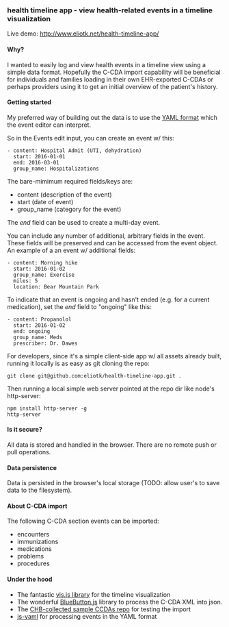### health timeline app - view health-related events in a timeline visualization

Live demo: http://www.eliotk.net/health-timeline-app/

#### Why?

I wanted to easily log and view health events in a timeline view using a simple data format. Hopefully the C-CDA import capability will be beneficial for individuals and families loading in their own EHR-exported C-CDAs or perhaps providers using it to get an initial overview of the patient's history.

#### Getting started

My preferred way of building out the data is to use the [YAML format](http://www.yaml.org/start.html) which the event editor can interpret.

So in the Events edit input, you can create an event w/ this:

```
- content: Hospital Admit (UTI, dehydration)
  start: 2016-01-01
  end: 2016-03-01
  group_name: Hospitalizations
```

The bare-mimimum required fields/keys are:

* content (description of the event)
* start (date of event)
* group_name (category for the event)

The *end* field can be used to create a multi-day event.

You can include any number of additional, arbitrary fields in the event. These fields will be preserved and can be accessed from the event object. An example of a an event w/ additional fields:

```
- content: Morning hike
  start: 2016-01-02
  group_name: Exercise
  miles: 5
  location: Bear Mountain Park
```

To indicate that an event is ongoing and hasn't ended (e.g. for a current medication), set the *end* field to "ongoing" like this:

```
- content: Propanolol
  start: 2016-01-02
  end: ongoing
  group_name: Meds
  prescriber: Dr. Dawes
```

For developers, since it's a simple client-side app w/ all assets already built, running it locally
is as easy as git cloning the repo:

`git clone git@github.com:eliotk/health-timeline-app.git .`

Then running a local simple web server pointed at the repo dir like node's http-server:

```
npm install http-server -g
http-server
```

#### Is it secure?

All data is stored and handled in the browser. There are no remote push or pull operations.

#### Data persistence

Data is persisted in the browser's local storage (TODO: allow user's to save data to the filesystem).

#### About C-CDA import

The following C-CDA section events can be imported:

* encounters
* immunizations
* medications
* problems
* procedures

#### Under the hood

* The fantastic [vis.js library](http://visjs.org/) for the timeline visualization
* The wonderful [BlueButton.js](bluebuttonjs.com) library to process the C-CDA XML into json.
* The [CHB-collected sample CCDAs repo](https://github.com/chb/sample_ccdas) for testing the import
* [js-yaml](https://github.com/nodeca/js-yaml) for processing events in the YAML format
